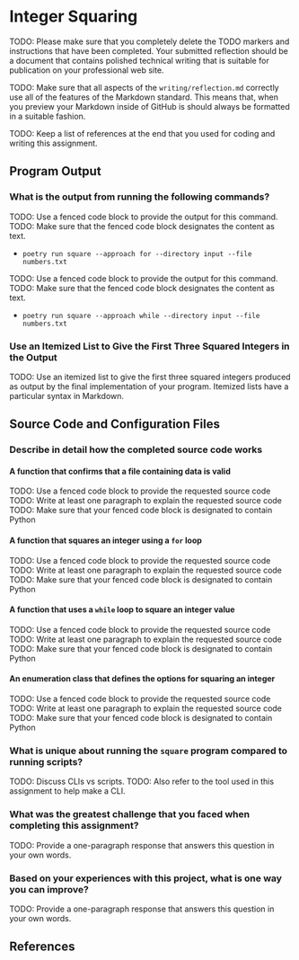 # Integer Squaring

TODO: Please make sure that you completely delete the TODO markers and
instructions that have been completed.
Your submitted reflection should be a document that contains polished
technical writing that is suitable for publication on your professional web site.

TODO: Make sure that all aspects of the `writing/reflection.md` correctly use all
of the features of the Markdown standard. This means that, when you preview your
Markdown inside of GitHub is should always be formatted in a suitable fashion.

TODO: Keep a list of references at the end that you used for coding and writing
this assignment.

## Program Output

### What is the output from running the following commands?

TODO: Use a fenced code block to provide the output for this command.
TODO: Make sure that the fenced code block designates the content as text.

- `poetry run square --approach for --directory input --file numbers.txt`

TODO: Use a fenced code block to provide the output for this command.
TODO: Make sure that the fenced code block designates the content as text.

- `poetry run square --approach while --directory input --file numbers.txt`

### Use an Itemized List to Give the First Three Squared Integers in the Output

TODO: Use an itemized list to give the first three squared integers
produced as output by the final implementation of your program. Itemized
lists have a particular syntax in Markdown.

## Source Code and Configuration Files

### Describe in detail how the completed source code works

#### A function that confirms that a file containing data is valid

TODO: Use a fenced code block to provide the requested source code
TODO: Write at least one paragraph to explain the requested source code
TODO: Make sure that your fenced code block is designated to contain Python

#### A function that squares an integer using a `for` loop

TODO: Use a fenced code block to provide the requested source code
TODO: Write at least one paragraph to explain the requested source code
TODO: Make sure that your fenced code block is designated to contain Python

#### A function that uses a `while` loop to square an integer value

TODO: Use a fenced code block to provide the requested source code
TODO: Write at least one paragraph to explain the requested source code
TODO: Make sure that your fenced code block is designated to contain Python

#### An enumeration class that defines the options for squaring an integer

TODO: Use a fenced code block to provide the requested source code
TODO: Write at least one paragraph to explain the requested source code
TODO: Make sure that your fenced code block is designated to contain Python

### What is unique about running the `square` program compared to running scripts?

TODO: Discuss CLIs vs scripts.
TODO: Also refer to the tool used in this assignment to help make a CLI.

### What was the greatest challenge that you faced when completing this assignment?

TODO: Provide a one-paragraph response that answers this question in your own words.

### Based on your experiences with this project, what is one way you can improve?

TODO: Provide a one-paragraph response that answers this question in your own words.

## References

